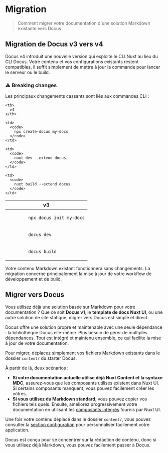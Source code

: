 # Migration

> Comment migrer votre documentation d'une solution Markdown existante vers Docus

## **Migration de Docus v3 vers v4**

Docus v4 introduit une nouvelle version qui exploite le CLI Nuxt au lieu du CLI Docus. Votre contenu et vos configurations existants restent compatibles, il suffit simplement de mettre à jour la commande pour lancer le serveur ou le build.

### ⚠️ Breaking changes

Les principaux changements cassants sont liés aux commandes CLI :

<table>
<thead>
  <tr>
    <th>
      v3
    </th>
    
    <th>
      v4
    </th>
  </tr>
</thead>

<tbody>
  <tr>
    <td>
      <code>
        npx docus init my-docs
      </code>
    </td>
    
    <td>
      <code>
        npx create-docus my-docs
      </code>
    </td>
  </tr>
  
  <tr>
    <td>
      <code>
        docus dev
      </code>
    </td>
    
    <td>
      <code>
        nuxt dev --extend docus
      </code>
    </td>
  </tr>
  
  <tr>
    <td>
      <code>
        docus build
      </code>
    </td>
    
    <td>
      <code>
        nuxt build --extend docus
      </code>
    </td>
  </tr>
</tbody>
</table>

<prose-tip>

Votre contenu Markdown existant fonctionnera sans changements. La migration concerne principalement la mise à jour de votre workflow de développement et de build.

</prose-tip>

## **Migrer vers Docus**

Vous utilisez déjà une solution basée sur Markdown pour votre documentation ? Que ce soit **Docus v1**, le **template de docs Nuxt UI**, ou une autre solution de site statique, migrer vers Docus est simple et direct.

Docus offre une solution propre et maintenable avec une seule dépendance : la bibliothèque Docus elle-même. Plus besoin de gérer de multiples dépendances. Tout est intégré et maintenu ensemble, ce qui facilite la mise à jour de votre documentation.

Pour migrer, déplacez simplement vos fichiers Markdown existants dans le dossier `content/` du starter Docus.

À partir de là, deux scénarios :

- **Si votre documentation actuelle utilise déjà Nuxt Content et la syntaxe MDC**, assurez-vous que les composants utilisés existent dans Nuxt UI. Si certains composants manquent, vous pouvez facilement créer les vôtres.
- **Si vous utilisez du Markdown standard**, vous pouvez copier vos fichiers tels quels. Ensuite, améliorez progressivement votre documentation en utilisant les [composants intégrés](/fr/essentials/components) fournis par Nuxt UI.

Une fois votre contenu déplacé dans le dossier `content/`, vous pouvez consulter la [section configuration](/fr/concepts/configuration) pour personnaliser facilement votre application.

Docus est conçu pour se concentrer sur la rédaction de contenu, donc si vous utilisez déjà Markdown, vous pouvez facilement passer à Docus.

